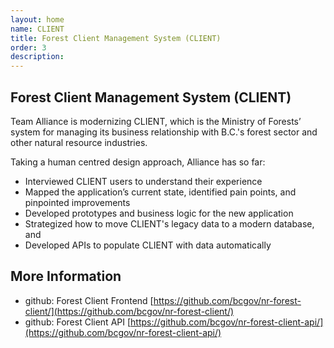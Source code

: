 ```yaml
---
layout: home
name: CLIENT
title: Forest Client Management System (CLIENT) 
order: 3
description: 
---
```

## Forest Client Management System (CLIENT) 
Team Alliance is modernizing CLIENT, which is the Ministry of Forests’ system for managing its business relationship with B.C.'s forest sector and other natural resource industries. 

Taking a human centred design approach, Alliance has so far:  

- Interviewed CLIENT users to understand their experience 
- Mapped the application’s current state, identified pain points, and pinpointed improvements 
- Developed prototypes and business logic for the new application 
- Strategized how to move CLIENT's legacy data to a modern database, and 
- Developed APIs to populate CLIENT with data automatically 

## More Information
+ github: Forest Client Frontend [https://github.com/bcgov/nr-forest-client/](https://github.com/bcgov/nr-forest-client/)
+ github: Forest Client API [https://github.com/bcgov/nr-forest-client-api/](https://github.com/bcgov/nr-forest-client-api/)

